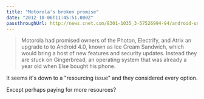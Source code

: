 ```yaml
---
title: "Motorola's broken promise"
date: "2012-10-06T11:45:51.000Z"
passthroughUrl: http://news.cnet.com/8301-1035_3-57526994-94/android-users-outraged-over-motorolas-broken-promise/
---
```


> Motorola had promised owners of the Photon, Electrify, and Atrix an upgrade to to Android 4.0, known as Ice Cream Sandwich, which would bring a host of new features and security updates. Instead they are stuck on Gingerbread, an operating system that was already a year old when Else bought his phone.

It seems it's down to a "resourcing issue" and they considered every option.

Except perhaps paying for more resources?